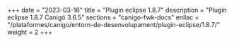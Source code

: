 +++
date        = "2023-03-16"
title       = "Plugin eclipse 1.8.7"
description = "Plugin eclipse 1.8.7 Canigó 3.6.5"
sections    = "canigo-fwk-docs"
enllac		= "/plataformes/canigo/entorn-de-desenvolupament/plugin-eclipse/1.8.7/"
weight		= 2
+++
